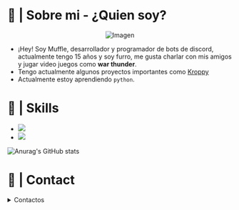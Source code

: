 <link rel="stylesheet" href="https://www.w3schools.com/w3css/4/w3.css">


# 🎇 | Sobre mi - ¿Quien soy?
<p align=center><img src="https://readme-typing-svg.herokuapp.com?font=Work+Sans&weight=700&size=35&duration=7000&pause=1000&color=861A8D&width=500&lines=Bienvenidos+a+mi+perfil+%3C3" alt="Imagen"/></p>



- ¡Hey! Soy Muffle, desarrollador y programador de bots de discord, actualmente tengo 15 años y soy furro, me gusta charlar con mis amigos y jugar video juegos como **war thunder**.
- Tengo actualmente algunos proyectos importantes como [Kroppy](https://top.gg/bot/875974356633788436)
- Actualmente estoy aprendiendo `python`.

# 🎃 | Skills 

- <img src="https://progress-bar.dev/60/?title=%F0%9F%8E%9A%EF%B8%8F%20|%20Nextcord%20&width=300&color=ff0000">
- <img src="https://progress-bar.dev/15/?title=%F0%9F%8E%9A%EF%B8%8F%20|%20Python%20&width=300&color=ff0000">

![Anurag's GitHub stats](https://github-readme-stats.vercel.app/api?username=Muffle2&hide=contribs,prs&theme=highcontrast)

# 🧨 | Contact
<details><summary>Contactos</summary><details><summary>Perfil de discord!</summary><a href="https://discord.com/users/333363893546123264">Link del perfil</a></details>
  <details><summary>Twitter</summary><a href="https://twitter.com/Muffle__">Perfil de twitter</a></details>
